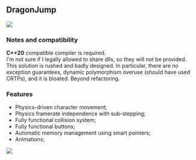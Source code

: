 ## DragonJump
<img src='dimkkyDJdemo1.gif'>

### Notes and compatibility
**C++20** compatible compiler is required. <br />
I'm not sure if I legally allowed to share dlls, so they will not be provided. <br />
This solution is rushed and badly designed. In particular, there are no exception guarantees, dynamic polymorphism overuse (should have used CRTPs), and it is bloated. Beyond refactoring. <br />

### Features
* Physics-driven character movement;
* Physics framerate independence with sub-stepping;
* Fully functional collision system;
* Fully functional buttons;
* Automatic memory management using smart pointers;
* Animations;

<img src='dimkkyDJdemo2.gif'>
